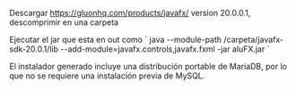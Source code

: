 Descargar https://gluonhq.com/products/javafx/ version 20.0.0.1, descomprimir en una carpeta

Ejecutar el jar que esta en out como ´ java --module-path /carpeta/javafx-sdk-20.0.1/lib --add-module=javafx.controls,javafx.fxml -jar aluFX.jar ´

El instalador generado incluye una distribución portable de MariaDB, por lo que no se requiere una instalación previa de MySQL.


